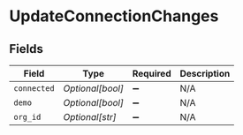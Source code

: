 # UpdateConnectionChanges


## Fields

| Field              | Type               | Required           | Description        |
| ------------------ | ------------------ | ------------------ | ------------------ |
| `connected`        | *Optional[bool]*   | :heavy_minus_sign: | N/A                |
| `demo`             | *Optional[bool]*   | :heavy_minus_sign: | N/A                |
| `org_id`           | *Optional[str]*    | :heavy_minus_sign: | N/A                |